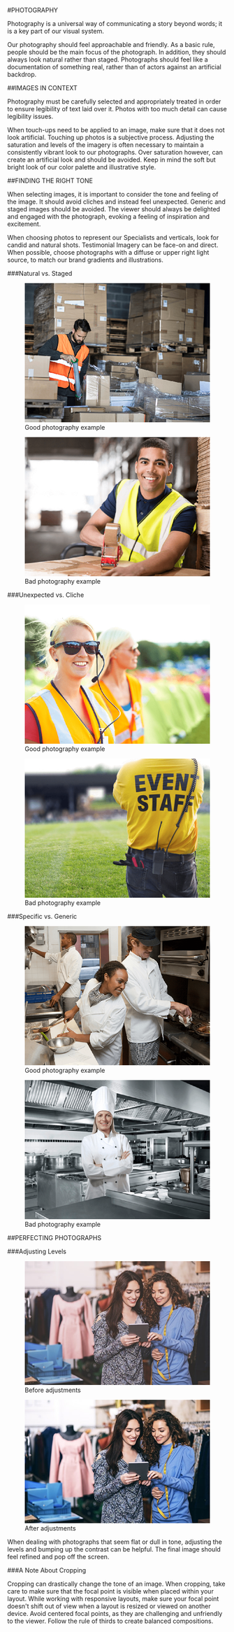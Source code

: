#PHOTOGRAPHY

Photography is a universal way of communicating a story beyond words; it is a key part of our visual system. 

Our photography should feel approachable and friendly. As a basic rule, people should be the main focus of the photograph. In addition, they should always look natural rather than staged. Photographs should feel like a documentation of something real, rather than of actors against an artificial backdrop.

##IMAGES IN CONTEXT

Photography must be carefully selected and appropriately treated in order to ensure legibility of text laid over it. Photos with too much detail can cause legibility issues.

When touch-ups need to be applied to an image, make sure that it does not look artificial. Touching up photos is a subjective process. Adjusting the saturation and levels of the imagery is often necessary to maintain a consistently vibrant look to our photographs. Over saturation however, can create an artificial look and should be avoided. Keep in mind the soft but bright look of our color palette and illustrative style.

##FINDING THE RIGHT TONE

When selecting images, it is important to consider the tone and feeling of the image. It should avoid cliches and instead feel unexpected. Generic and staged images should be avoided. The viewer should always be delighted and engaged with the photograph, evoking a feeling of inspiration and excitement.

When choosing photos to represent our Specialists and verticals, look for candid and natural shots. Testimonial Imagery can be face-on and direct. When possible, choose photographs with a diffuse or upper right light source, to match our brand gradients and illustrations.

###Natural vs. Staged

<section class="images two-up example">
	<figure>
		<img src="/assets/images/natural-warehouse.png">
		<figcaption class="do">Good photography example</figcaption>
	</figure>
	<figure>
		<img src="/assets/images/staged-warehouse.png">
		<figcaption class="do-not">Bad photography example</figcaption>
	</figure>
</section>

###Unexpected vs. Cliche

<section class="images two-up example">
	<figure>
		<img src="/assets/images/unexpected-event-staff.png">
		<figcaption class="do">Good photography example</figcaption>
	</figure>
	<figure>
		<img src="/assets/images/cliche-event-staff.png">
		<figcaption class="do-not">Bad photography example</figcaption>
	</figure>
</section>

###Specific vs. Generic

<section class="images two-up example">
	<figure>
		<img src="/assets/images/specific-chef.png">
		<figcaption class="do">Good photography example</figcaption>
	</figure>
	<figure>
		<img src="/assets/images/generic-chef.png">
		<figcaption class="do-not">Bad photography example</figcaption>
	</figure>
</section>

##PERFECTING PHOTOGRAPHS

###Adjusting Levels

<section class="images two-up example">
	<figure>
		<img src="/assets/images/Brand_Guide_Adjustment_1.jpg">
		<figcaption>Before adjustments</figcaption>
	</figure>
	<figure>
		<img src="/assets/images/Brand_Guide_Adjustment_2.jpg">
		<figcaption>After adjustments</figcaption>
	</figure>
</section>

When dealing with photographs that seem flat or dull in tone, adjusting the levels and bumping up the contrast can be helpful. The final image should feel refined and pop off the screen.

###A Note About Cropping

Cropping can drastically change the tone of an image. When cropping, take care to make sure that the focal point is visible when placed within your layout. While working with responsive layouts, make sure your focal point doesn't shift out of view when a layout is resized or viewed on another device. Avoid centered focal points, as they are challenging and unfriendly to the viewer. Follow the rule of thirds to create balanced compositions.
